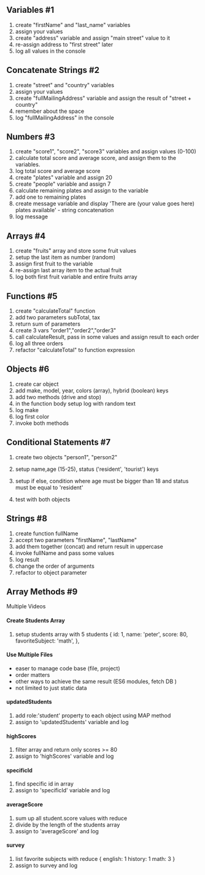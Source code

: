 <!--** COMPLETADO  -->

## Variables #1

1. create "firstName" and "last_name" variables
2. assign your values
3. create "address" variable and assign "main street"
   value to it
4. re-assign address to "first street" later
5. log all values in the console

<!--** COMPLETADO  -->

## Concatenate Strings #2

1. create "street" and "country" variables
2. assign your values
3. create "fullMailingAddress" variable and assign
   the result of "street + country"
4. remember about the space
5. log "fullMailingAddress" in the console

<!--** COMPLETADO  -->

## Numbers #3

1. create "score1", "score2", "score3" variables and
   assign values (0-100)
2. calculate total score and average score, and assign them to the variables.
3. log total score and average score
4. create "plates" variable and assign 20
5. create "people" variable and assign 7
6. calculate remaining plates and assign to the variable
7. add one to remaining plates
8. create message variable and display 'There are (your value goes here) plates available' - string concatenation
9. log message

<!--** COMPLETADO  -->

## Arrays #4

1. create "fruits" array and store some fruit values
2. setup the last item as number (random)
3. assign first fruit to the variable
4. re-assign last array item to the actual fruit
5. log both first fruit variable and entire fruits array

<!--** COMPLETADO  -->

## Functions #5

1. create "calculateTotal" function
2. add two parameters subTotal, tax
3. return sum of parameters
4. create 3 vars "order1","order2","order3"
5. call calculateResult, pass in some values and assign result to each order
6. log all three orders
7. refactor "calculateTotal" to function expression

<!--** COMPLETADO  -->

## Objects #6

1. create car object
2. add make, model, year, colors (array),
   hybrid (boolean) keys
3. add two methods (drive and stop)
4. in the function body setup log with random text
5. log make
6. log first color
7. invoke both methods

<!--** COMPLETADO  -->

## Conditional Statements #7

1. create two objects "person1", "person2"
2. setup name,age (15-25),
   status ('resident', 'tourist') keys

3. setup if else, condition where
   age must be bigger than 18 and status must be
   equal to 'resident'
4. test with both objects

<!--** COMPLETADO  -->

## Strings #8

1. create function fullName
2. accept two parameters "firstName", "lastName"
3. add them together (concat) and return result in uppercase
4. invoke fullName and pass some values
5. log result
6. change the order of arguments
7. refactor to object parameter

## Array Methods #9

Multiple Videos

#### Create Students Array

1. setup students array with 5 students
   {
   id: 1,
   name: 'peter',
   score: 80,
   favoriteSubject: 'math',
   },

#### Use Multiple Files

- easer to manage code base (file, project)
- order matters
- other ways to achieve the same result (ES6 modules, fetch DB )
- not limited to just static data

#### updatedStudents

1. add role:'student' property to each object
   using MAP method
2. assign to 'updatedStudents' variable and log

#### highScores

1. filter array and return only scores >= 80
2. assign to 'highScores' variable and log

#### specificId

1. find specific id in array
2. assign to 'specificId' variable and log

#### averageScore

1. sum up all student.score values with reduce
2. divide by the length of the students array
3. assign to 'averageScore' and log

#### survey

1. list favorite subjects with reduce
   {
   english: 1
   history: 1
   math: 3
   }
2. assign to survey and log
